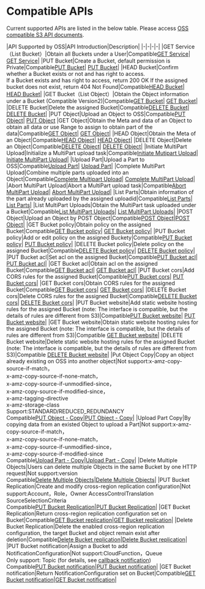 # Compatible APIs
 Current supported APIs are listed in the below table. Please access  [OSS compatible S3 API documents](https://github.com/jdcloud-cmw/oss/tree/master/S3-API-Document).


|API Supported by OSS|API Introduction|Description|
|-|-|-|-|
|GET Service（List Bucket）|Obtain all Buckets under a User|Compatible[GET Service](https://github.com/jdcloud-cmw/oss/blob/master/S3-API-Document/Operations-on-the%20-Service/Get-Service.md)| [GET Service](https://docs.aws.amazon.com/zh_cn/AmazonS3/latest/API/RESTServiceGET.html)|
|PUT Bucket|Create a Bucket, default permission is Private|Compatible[PUT Bucket](https://github.com/jdcloud-cmw/oss/blob/master/S3-API-Document/Operations-on-Bucket/Put-Bucket.md)| [PUT Bucket](https://docs.aws.amazon.com/zh_cn/AmazonS3/latest/API/RESTBucketPUT.html)|
|HEAD Bucket|Confirm whether a Bucket exists or not and has right to access.<br>If a Bucket exists and has right to access, return 200 OK If the assigned bucket does not exist, return 404 Not Found|Compatible[HEAD Bucket](https://github.com/jdcloud-cmw/oss/blob/master/S3-API-Document/Operations-on-Bucket/Head-Bucket.md)| [HEAD Bucket](https://docs.aws.amazon.com/zh_cn/AmazonS3/latest/API/RESTBucketHEAD.html)|
|GET Bucket（List Object）|Obtain the Object information under a Bucket (Compatible Version2)|Compatible[GET Bucket](https://github.com/jdcloud-cmw/oss/blob/master/S3-API-Document/Operations-on-Bucket/Get-Bucket(ListObjects).md)| [GET Bucket](https://docs.aws.amazon.com/zh_cn/AmazonS3/latest/API/v2-RESTBucketGET.html)|
|DELETE Bucket|Delete the assigned Bucket|Compatible[DELETE Bucket](https://github.com/jdcloud-cmw/oss/blob/master/S3-API-Document/Operations-on-Bucket/Delete-Bucket.md)| [DELETE Bucket](https://docs.aws.amazon.com/zh_cn/AmazonS3/latest/API/RESTBucketDELETE.html)|
|PUT Object|Upload an Object to OSS|Compatible[PUT Object](https://github.com/jdcloud-cmw/oss/blob/master/S3-API-Document/Operations-on-Objects/Put-Object.md)| [PUT Object](https://docs.aws.amazon.com/zh_cn/AmazonS3/latest/API/RESTObjectPUT.html)
|GET Object|Obtain the Meta and data of an Object to obtain all data or use Range to assign to obtain part of the data|Compatible[GET Object](https://github.com/jdcloud-cmw/oss/blob/master/S3-API-Document/Operations-on-Objects/Get-Object.md)| [GET Object](https://docs.aws.amazon.com/zh_cn/AmazonS3/latest/API/RESTObjectGET.html)|
|HEAD Object|Obtain the Meta of an Object|Compatible[HEAD Object](https://github.com/jdcloud-cmw/oss/blob/master/S3-API-Document/Operations-on-Objects/Head-Object.md)| [HEAD Object](https://docs.aws.amazon.com/zh_cn/AmazonS3/latest/API/RESTObjectHEAD.html)|
|DELETE Object|Delete an Object|Compatible[DELETE Object](https://github.com/jdcloud-cmw/oss/blob/master/S3-API-Document/Operations-on-Objects/Delete-Object.md)| [DELETE Object](https://docs.aws.amazon.com/zh_cn/AmazonS3/latest/API/RESTObjectDELETE.html)|
|Initiate MultiPart Upload|Initialize a MultiPart upload task|Compatible[Initiate Mutipart Upload](https://github.com/jdcloud-cmw/oss/blob/master/S3-API-Document/Operations-on-Objects/Initiate-Multipart-Upload.md)| [Initiate MultiPart Upload](https://docs.aws.amazon.com/zh_cn/AmazonS3/latest/API/mpUploadInitiate.html)|
|Upload Part|Upload a Part to OSS|Compatible[Upload Part](https://github.com/jdcloud-cmw/oss/blob/master/S3-API-Document/Operations-on-Objects/Upload-Part.md)| [Upload Part](https://docs.aws.amazon.com/zh_cn/AmazonS3/latest/API/mpUploadUploadPart.html)|
|Complete MultiPart Upload|Combine multiple parts uploaded into an Object|Compatible[Complete Multipart Upload](https://github.com/jdcloud-cmw/oss/blob/master/S3-API-Document/Operations-on-Objects/Complete-Multipart-Upload.md)| [Complete MultiPart Upload](https://docs.aws.amazon.com/zh_cn/AmazonS3/latest/API/mpUploadComplete.html)|
|Abort MultiPart Upload|Abort a MultiPart upload task|Compatible[Abort MultiPart Upload](https://github.com/jdcloud-cmw/oss/blob/master/S3-API-Document/Operations-on-Objects/Abort-Multipart-Upload.md)| [Abort MultiPart Upload](https://docs.aws.amazon.com/zh_cn/AmazonS3/latest/API/mpUploadAbort.html)|
|List Parts|Obtain information of the part already uploaded by the assigned uploadid|Compatible[List Parts](https://github.com/jdcloud-cmw/oss/blob/master/S3-API-Document/Operations-on-Objects/List-Parts.md)| [List Parts](https://docs.aws.amazon.com/zh_cn/AmazonS3/latest/API/mpUploadListParts.html)|
|List MultiPart Uploads|Obtain the MultiPart task uploaded under a Bucket|Compatible[List MultiPart Uploads](https://github.com/jdcloud-cmw/oss/blob/master/S3-API-Document/Operations-on-Objects/List-Multipart-Uploads.md)| [List MultiPart Uploads](https://docs.aws.amazon.com/zh_cn/AmazonS3/latest/API/mpUploadListMPUpload.html)|
|POST Object|Upload an Object by POST Object|Compatible[POST Object](./Post-Object-2.md)|[POST Object](https://docs.aws.amazon.com/zh_cn/AmazonS3/latest/API/RESTObjectPOST.html)|
|GET Bucket policy|Obtain policy on the assigned Bucket|Compatible[GET Bucket policy](https://github.com/jdcloud-cmw/oss/blob/master/S3-API-Document/Operations-on-Bucket/Get-Bucket-Policy.md)| [GET Bucket policy](https://docs.aws.amazon.com/zh_cn/AmazonS3/latest/API/RESTBucketGETpolicy.html)|
|PUT Bucket policy|Add or edit policy on the assigned Buckety|Compatible[PUT Bucket policy](https://github.com/jdcloud-cmw/oss/blob/master/S3-API-Document/Operations-on-Bucket/Put-Bucket-Policy.md)| [PUT Bucket policy](https://docs.aws.amazon.com/zh_cn/AmazonS3/latest/API/RESTBucketPUTpolicy.html)|
|DELETE Bucket policy|Delete policy on the assigned Bucket|Compatible[DELETE Bucket policy](https://github.com/jdcloud-cmw/oss/blob/master/S3-API-Document/Operations-on-Bucket/Delete-Bucket-Policy.md)| [DELETE Bucket policy](https://docs.aws.amazon.com/zh_cn/AmazonS3/latest/API/RESTBucketDELETEpolicy.html)|
|PUT Bucket acl|Set acl on the assigned Bucket|Compatible[PUT Bucket acl](https://github.com/jdcloud-cmw/oss/blob/master/S3-API-Document/Operations-on-Bucket/Put-Bukcet-acl.md)| [PUT Bucket acl](https://docs.aws.amazon.com/zh_cn/AmazonS3/latest/API/RESTBucketPUTacl.html)|
|GET Bucket acl|Obtain acl on the assigned Bucket|Compatible[GET Bucket acl](https://github.com/jdcloud-cmw/oss/blob/master/S3-API-Document/Operations-on-Bucket/GET-Bucket-acl.md)| [GET Bucket acl](https://docs.aws.amazon.com/zh_cn/AmazonS3/latest/API/RESTBucketGETacl.html)|
|PUT Bucket cors|Add CORS rules for the assigned Bucket|Compatible[PUT Bucket cors](https://github.com/jdcloud-cmw/oss/blob/master/S3-API-Document/Operations-on-Bucket/Put-Bucket-cors.md)| [PUT Bucket cors](https://docs.aws.amazon.com/zh_cn/AmazonS3/latest/API/RESTBucketPUTcors.html)|
|GET Bucket cors|Obtain CORS rules for the assigned Bucket|Compatible[GET Bucket cors](https://github.com/jdcloud-cmw/oss/blob/master/S3-API-Document/Operations-on-Bucket/Get-Bucket-cors.md)| [GET Bucket cors](https://docs.aws.amazon.com/zh_cn/AmazonS3/latest/API/RESTBucketGETcors.html)|
|DELETE Bucket cors|Delete CORS rules for the assigned Bucket|Compatible[DELETE Bucket cors](https://github.com/jdcloud-cmw/oss/blob/master/S3-API-Document/Operations-on-Bucket/Delete-Bucket-cors.md)| [DELETE Bucket cors](https://docs.aws.amazon.com/zh_cn/AmazonS3/latest/API/RESTBucketDELETEcors.html)|
|PUT Bucket website|Add static website hosting rules for the assigned Bucket (note: The interface is compatible, but the details of rules are different from S3)|Compatible[PUT Bucket website](https://github.com/jdcloud-cmw/oss/blob/master/S3-API-Document/Operations-on-Bucket/Put-Bucket-website.md)| [PUT Bucket website](https://docs.aws.amazon.com/zh_cn/AmazonS3/latest/API/RESTBucketDELETEcors.html)|
|GET Bucket website|Obtain static website hosting rules for the assigned Bucket (note: The interface is compatible, but the details of rules are different from S3)|Compatible [GET Bucket website](https://docs.aws.amazon.com/zh_cn/AmazonS3/latest/API/RESTBucketDELETEcors.html)|
|DELETE Bucket website|Delete static website hosting rules for the assigned Bucket (note: The interface is compatible, but the details of rules are different from S3)|Compatible [DELETE Bucket website](https://docs.aws.amazon.com/zh_cn/AmazonS3/latest/API/RESTBucketDELETEcors.html)|
|Put Object Copy|Copy an object already existing on OSS into another object|Not support:x-amz-copy-source-if-match，<br>x-amz-copy-source-if-none-match，<br>x-amz-copy-source-if-unmodified-since，<br>x-amz-copy-source-if-modified-since，<br>x-amz-tagging-directive<br>x-amz-storage-class<br>Support:STANDARD/REDUCED_REDUNDANCY<br>Compatible[PUT Object - Copy](https://github.com/jdcloud-cmw/oss/blob/master/S3-API-Document/Operations-on-Objects/Put-Object-Copy.md)|[PUT Object - Copy](https://docs.aws.amazon.com/zh_cn/AmazonS3/latest/API/RESTObjectCOPY.html)|
|Upload Part Copy|By copying data from an existed Object to upload a Part|Not support:x-amz-copy-source-if-match，<br>x-amz-copy-source-if-none-match，<br>x-amz-copy-source-if-unmodified-since，<br>x-amz-copy-source-if-modified-since<br>Compatible[Upload Part - Copy](https://github.com/jdcloud-cmw/oss/blob/master/S3-API-Document/Operations-on-Objects/Upload-Part-copy.md)|[Upload Part - Copy](https://docs.aws.amazon.com/zh_cn/AmazonS3/latest/API/mpUploadUploadPartCopy.html)|
|Delete Multiple Objects|Users can delete multiple Objects in the same Bucket by one HTTP request|Not support:version<br>Compatible[Delete Multiple Objects](https://github.com/jdcloud-cmw/oss/blob/master/S3-API-Document/Operations-on-Objects/Delete-Multiple-Objects.md)|[Delete Multiple Objects](https://docs.aws.amazon.com/zh_cn/AmazonS3/latest/API/multiobjectdeleteapi.html)|
|PUT Bucket Replication|Create and modify cross-region replication configuration|Not support:Account，Role，Owner AccessControlTranslation SourceSelectionCriteria<br>Compatible[PUT Bucket Replication](https://github.com/jdcloud-cmw/oss/blob/master/S3-API-Document/Operations-on-Bucket/Put-Bucket-replication.md)|[PUT Bucket Replication](https://docs.aws.amazon.com/zh_cn/AmazonS3/latest/API/RESTBucketPUTreplication.html)|
|GET Bucket Replication|Return cross-region replication configuration set on Bucket|Compatible[GET Bucket replication](https://github.com/jdcloud-cmw/oss/blob/master/S3-API-Document/Operations-on-Bucket/Get-Bucket-replication.md)|[GET Bucket replication](https://docs.aws.amazon.com/zh_cn/AmazonS3/latest/API/RESTBucketGETreplication.html)|
|Delete Bucket Replication|Delete the enabled cross-region replication configuration, the target Bucket and object remain exist after deletion|Compatible[Delete Bucket replication](https://github.com/jdcloud-cmw/oss/blob/master/S3-API-Document/Operations-on-Bucket/Delete-Bucket-replication.md)|[Delete Bucket replication](https://docs.aws.amazon.com/zh_cn/AmazonS3/latest/API/RESTBucketDELETEreplication.html)|
|PUT Bucket notification|Assign a Bucket to add NotificationConfiguration|Not support:CloudFunction，Queue<br>Only support: Topic (for details, see [callback notification](../../Operation-Guide/Manage-Bucket/Callback-Notification-2.md))<br>Compatible[PUT Bucket notification](https://github.com/jdcloud-cmw/oss/blob/master/S3-API-Document/Operations-on-Bucket/PUT-Bucket-notification.md)|[PUT Bucket notification](https://docs.aws.amazon.com/zh_cn/AmazonS3/latest/API/RESTBucketPUTnotification.html)|
|GET Bucket notification|Return NotificationConfiguration set on Bucket|Compatible[GET Bucket notification](https://github.com/jdcloud-cmw/oss/blob/master/S3-API-Document/Operations-on-Bucket/GET-Bucket-notification.md)|[GET Bucket notification](https://docs.aws.amazon.com/zh_cn/AmazonS3/latest/API/RESTBucketGETnotification.html)|
